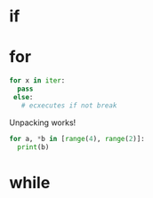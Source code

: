 # if

# for
```python
for x in iter:
  pass
 else:
   # ecxecutes if not break
```

Unpacking works!
```python
for a, *b in [range(4), range(2)]:
  print(b)
```


# while
